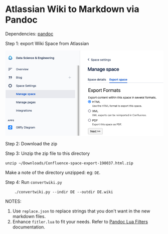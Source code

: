# Atlassian Wiki to Markdown via Pandoc


Dependencies: [pandoc](https://pandoc.org)

Step 1: export Wiki Space from Atlassian

![](img/confl_export.png)

Step 2: Download the zip

Step 3: Unzip the zip file to this directory

    unzip ~/Downloads/Confluence-space-export-190037.html.zip

Make a note of the directory unzipped: eg: `DE`.


Step 4: Run `convertwiki.py`

		./convertwiki.py --indir DE --outdir DE.wiki


NOTES:

1. Use `replace.json` to replace strings that you don't want in the new markdown files.
2. Enhance `fitler.lua` to fit your needs. Refer to [Pandoc Lua Filters](https://pandoc.org/lua-filters.html) documentation.
